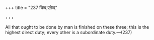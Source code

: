+++
title = "237 त्रिष्व् एतेष्व्"

+++

All that ought to be done by man is finished on these three; this is the highest direct duty; every other is a subordinate duty.—(237)